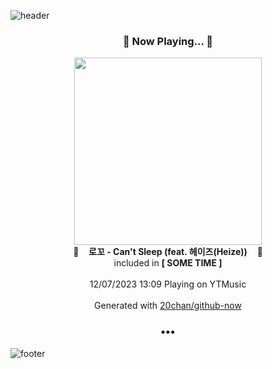 ![header](https://capsule-render.vercel.app/api?type=wave&height=170&section=header&fontColor=090707&fontAlignX=45&fontAlignY=65&fontSize=100)

<h3 align="center">🎵 Now Playing... 🎵</h3>
<p align="center">
  <a href="https://music.youtube.com/watch?v=esnzSdbzlvA">
    <img width="300" src="https://lh3.googleusercontent.com/d5ytesHTJ29iChj8TtIgMfCwsxKaiArM6S3gXYmNTlDPyAbh2JXVERvJjiGFliPmlZIBGt9-gVOEA04">
  </a>
  <br>
  🎵&nbsp&nbsp&nbsp <b>로꼬 - Can't Sleep (feat. 헤이즈(Heize))</b> &nbsp&nbsp&nbsp🎵
  <br>
  included in <b>[ SOME TIME ]</b>
  
  <br />
  <br />
  12/07/2023 13:09 Playing on YTMusic
  <br />
  <br />
  Generated with <a href="https://github.com/20chan/github-now">20chan/github-now</a>
</p>

<h3 align="center">•••</h3>

![footer](https://capsule-render.vercel.app/api?type=wave&height=150&section=footer)
